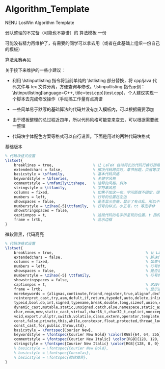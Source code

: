 # Algorithm_Template

NENU LosWin Algorithm Template

弱队整理的不完备（可能也不靠谱）的 算法模板 一份

可能没有精力再维护了，有需要的同学可以拿去用（或者在此基础上组织一份自己的模板）

算法竞赛再见

关于接下来维护的一些小建议：

 - 利用 \lstinputlisting 指令将当前单纯的 \lstlisting 部分替换，将 cpp/java 代码文件与 tex 文件分离，方便查询与修改。\lstinputlisting 指令示例： \lstinputlisting[language=C++, title=test.cpp]{test.cpp}，个人建议实现一个脚本去完成修改操作（手动搞工作量有点离谱

 - 一些简单易于默写的基础算法的代码并没有加入模板内，可以根据需要添加

 - 由于模板整理的总过程近四年，所以代码风格可能变来变去，可以根据需要统一整理

 - 代码块字体配色方案等格式可以自行设置，下面是用过的两种代码块格式

基础版本
```tex
% 代码块格式设置
\lstset{
    breaklines = true,                  % 让 LaTeX 自动将长的代码行换行排版
    extendedchars = false,              % 解决代码跨页时，章节标题，页眉等汉字不显示的问题
    basicstyle = \sffamily,             % 基本代码风格
    keywordstyle = \bfseries,           % 关键字风格
    commentstyle = \rmfamily\itshape,   % 注释的风格，斜体
    stringstyle = \ttfamily,            % 字符串风格
    columns = fixed,                    % 如果不加这一句，字间距就不固定，很丑，必须加
    numbers = left,                     % 行号的位置在左边
    showspaces = false,                 % 是否显示空格，显示了有点乱，所以不现实了
    numberstyle = \zihao{-5}\ttfamily,  % 行号的样式，小五号，tt 等宽字体
    showstringspaces = false,
    captionpos = t,                     % 这段代码的名字所呈现的位置，t 指的是 top 上面
    frame = lrtb,                       % 显示边框
}
```

微软雅黑，代码高亮
```tex
% 代码块格式设置
\lstset{
    breaklines = true,                                          % 让 LaTeX 自动将长的代码行换行排版
    extendedchars = false,                                      % 解决代码跨页时，章节标题，页眉等汉字不显示的问题
    columns = fixed,                                            % 如果不加这一句，字间距就不固定，很丑，必须加
    numbers = left,                                             % 行号的位置在左边
    showspaces = false,                                         % 是否显示空格，显示了有点乱，所以不现实了
    numberstyle = \zihao{-5} \ttfamily,                         % 行号的样式，小五号，tt 等宽字体
    showstringspaces = false,
    captionpos = t,                                             % 这段代码的名字所呈现的位置，t 指的是 top 上面
    frame = lrtb,                                               % 显示边框
    morekeywords = {alignas,continute,friend,register,true,alignof,decltype,goto,
    reinterpret_cast,try,asm,defult,if,return,typedef,auto,delete,inline,short,
    typeid,bool,do,int,signed,typename,break,double,long,sizeof,union,case,
    dynamic_cast,mutable,static,unsigned,catch,else,namespace,static_assert,using,
    char,enum,new,static_cast,virtual,char16_t,char32_t,explict,noexcept,struct,
    void,export,nullptr,switch,volatile,class,extern,operator,template,wchar_t,
    const,false,private,this,while,constexpr,float,protected,thread_local,
    const_cast,for,public,throw,std},
    basicstyle = \fontspec{Courier New},                                        % 基本代码风格
    keywordstyle = \fontspec{Courier New Bold} \color[RGB]{64, 64, 255},        % 关键字风格
    commentstyle = \fontspec{Courier New Italic} \color[RGB]{128, 128, 128},      % 注释的风格
    stringstyle = \fontspec{Courier New Italic} \color[RGB]{128, 0, 0},         % 字符串风格
    % basicstyle = \fontspec{Courier New Bold},
    % basicstyle = \fontspec{Consolas},
    % basicstyle = \fontspec{微软雅黑},
}
```


